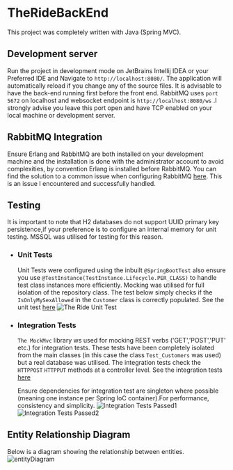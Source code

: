 # TheRideBackEnd

This project was completely written with Java (Spring MVC).

## Development server

Run the project in development mode on JetBrains Intellij IDEA or your Preferred IDE and Navigate to `http://localhost:8080/`. The application will automatically reload if you change any of the source files.
It is advisable to have the back-end running first before the front end.
RabbitMQ uses `port 5672` on localhost and websocket endpoint is `http://localhost:8080/ws` .I strongly advise you leave this port open and have TCP enabled on your local machine or development server.

## RabbitMQ Integration

Ensure Erlang and RabbitMQ are both installed on your development machine and the installation is done with the administrator account to avoid complexities, by convention Erlang is installed before RabbitMQ.
You can find the solution to a common issue when configuring RabbitMQ [here](https://groups.google.com/g/rabbitmq-users/c/a6sqrAUX_Fg). This is an issue I encountered and successfully handled.

## Testing
It is important to note that H2 databases do not support UUID primary key persistence,if your preference is to configure an
internal memory for unit testing. MSSQL was utilised for testing for this reason.
   - ### Unit Tests
     Unit Tests were configured using the inbuilt `@SpringBootTest` also ensure you use `@TestInstance(TestInstance.Lifecycle.PER_CLASS)`
     to handle test class instances more efficiently. Mocking was utilised for full isolation of the repository class.
     The test below simply checks if the `IsOnlyMySexAllowed` in the `Customer` class is correctly populated.
     See the unit test [here](https://github.com/AustinAdodo/The_Ride_BackEnd/blob/main/src/test/java/the_ride/the_ride_backend/TheRideUnitTests.java)
     ![The Ride Unit Test](https://drive.google.com/uc?export=view&id=1zD2tfFyFns76Vxaihx_iKkrEK8XSzE_W)
      
   -  ### Integration Tests
      `The MockMvc` library ws used for mocking REST verbs ('GET','POST','PUT' etc.) for integration tests.
       These tests have been completely isolated from the main classes (in this case the class `Test_Customers` was used) 
       but a real database was utilised.
       The integration tests check the `HTTPPOST` `HTTPPUT` methods at a controller level.
      See the integration tests [here](https://github.com/AustinAdodo/The_Ride_BackEnd/blob/main/src/test/java/the_ride/the_ride_backend/TheRideBackEndApplicationTests.java) 
      
      Ensure dependencies for integration test are singleton where possible (meaning one instance per Spring IoC container).For performance, consistency and simplicity.
      ![Integration Tests Passed1](https://drive.google.com/uc?export=view&id=1ghu8oVito7J_83n6tNZSFcvBxYx_hFPc)
      ![Integration Tests Passed2](https://drive.google.com/uc?export=view&id=1ROamz6HLJ88APbo6ZfkYYVukhepHg7tc)

## Entity Relationship Diagram
Below is a diagram showing the relationship between entities.
![entityDiagram](https://drive.google.com/uc?export=view&id=1PgY6dgNAarB5H6URClCAxoz9FMq8ZVP4)
      
